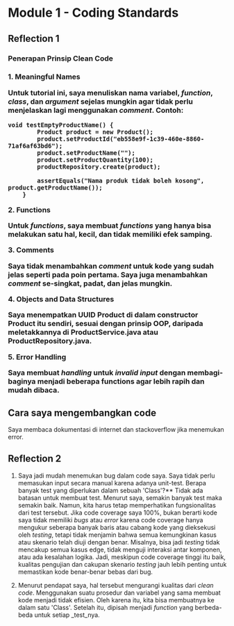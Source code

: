 <h1>Module 1 - Coding Standards</h1>

## Reflection 1
<h3>Penerapan Prinsip Clean Code<h3>

**1. Meaningful Names**

Untuk tutorial ini, saya menuliskan nama variabel, _function_, _class_, dan _argument_ sejelas mungkin agar tidak perlu menjelaskan lagi menggunakan _comment_.
Contoh:
```
void testEmptyProductName() {
        Product product = new Product();
        product.setProductId("eb558e9f-1c39-460e-8860-71af6af63bd6");
        product.setProductName("");
        product.setProductQuantity(100);
        productRepository.create(product);

        assertEquals("Nama produk tidak boleh kosong", product.getProductName());
    }
```
**2. Functions**

Untuk _functions_, saya membuat _functions_ yang hanya bisa melakukan satu hal, kecil, dan tidak memiliki efek samping.

**3. Comments**

Saya tidak menambahkan _comment_ untuk kode yang sudah jelas seperti pada poin pertama. Saya juga menambahkan _comment_ se-singkat, padat, dan jelas mungkin.

**4. Objects and Data Structures**

Saya menempatkan UUID Product di dalam constructor Product itu sendiri, sesuai dengan prinsip OOP, daripada meletakkannya di ProductService.java atau ProductRepository.java.

**5. Error Handling**

Saya membuat _handling_ untuk _invalid input_ dengan membagi-baginya menjadi beberapa functions agar lebih rapih dan mudah dibaca.

## Cara saya mengembangkan code
Saya membaca dokumentasi di internet dan stackoverflow jika menemukan error.

## Reflection 2

1. Saya jadi mudah menemukan bug dalam code saya. Saya tidak perlu memasukan input secara manual karena adanya unit-test.
Berapa banyak test yang diperlukan dalam sebuah 'Class'?**
Tidak ada batasan untuk membuat test. Menurut saya, semakin banyak test maka semakin baik. Namun, kita harus tetap memperhatikan fungsionalitas dari test tersebut.
Jika code coverage saya 100%, bukan berarti kode saya tidak memiliki _bugs_ atau _error_ karena code coverage hanya mengukur seberapa banyak baris atau cabang kode yang dieksekusi oleh _testing_, tetapi tidak menjamin bahwa semua kemungkinan kasus atau skenario telah diuji dengan benar.
Misalnya, bisa jadi _testing_ tidak mencakup semua kasus edge, tidak menguji interaksi antar komponen, atau ada kesalahan logika.
Jadi, meskipun code coverage tinggi itu baik, kualitas pengujian dan cakupan skenario _testing_ jauh lebih penting untuk memastikan kode benar-benar bebas dari bug.

2. Menurut pendapat saya, hal tersebut mengurangi kualitas dari _clean code_. Menggunakan suatu prosedur dan variabel yang sama membuat kode menjadi tidak efisien. Oleh karena itu, kita bisa membuatnya ke dalam satu 'Class'. Setelah itu, dipisah menjadi _function_ yang berbeda-beda untuk setiap _test_nya.

